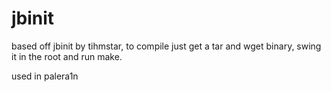 # jbinit
based off jbinit by tihmstar, to compile just get a tar and wget binary, swing it in the root and run make.

used in palera1n